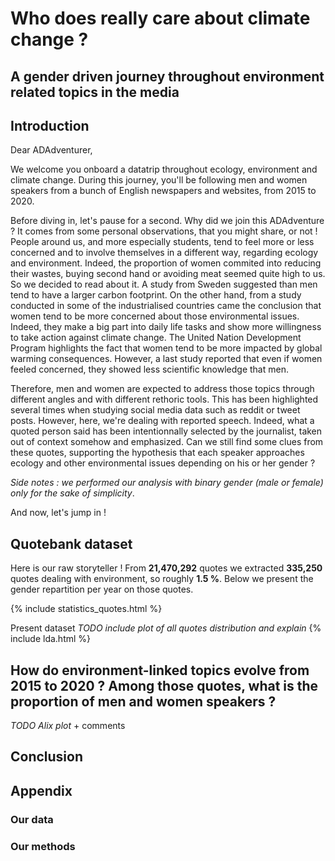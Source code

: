 # Who does really care about climate change ?
## A gender driven journey throughout environment related topics in the media

## Introduction

Dear ADAdventurer, 

We welcome you onboard a datatrip throughout ecology, environment and climate change. During this journey, you'll be following men and women speakers from a bunch of English newspapers and websites, from 2015 to 2020. 

Before diving in, let's pause for a second. Why did we join this ADAdventure ? It comes from some personal observations, that you might share, or not ! People around us, and more especially students, tend to feel more or less concerned and to involve themselves in a different way, regarding ecology and environment. Indeed, the proportion of women commited into reducing their wastes, buying second hand or avoiding meat seemed quite high to us. So we decided to read about it. A study from Sweden suggested than men tend to have a larger carbon footprint. On the other hand, from a study conducted in some of the industrialised countries came the conclusion that women tend to be more concerned about those environmental issues. Indeed, they make a big part into daily life tasks and show more willingness to take action against climate change. The United Nation Development Program highlights the fact that women tend to be more impacted by global warming consequences. However, a last study reported that even if women feeled concerned, they showed less scientific knowledge that men.

Therefore, men and women are expected to address those topics through different angles and with different rethoric tools. This has been highlighted several times when studying social media data such as reddit or tweet posts. However, here, we're dealing with reported speech. Indeed, what a quoted person said has been intentionnally selected by the journalist, taken out of context somehow and emphasized. 
Can we still find some clues from these quotes, supporting the hypothesis that each speaker approaches ecology and other environmental issues depending on his or her gender ?

_Side notes : we performed our analysis with binary gender (male or female) only for the sake of simplicity_.

And now, let's jump in !


## Quotebank dataset

Here is our raw storyteller ! From **21,470,292** quotes we extracted **335,250** quotes dealing with environment, so roughly **1.5 %**. Below we present the gender repartition per year on those quotes. 

{% include statistics_quotes.html %}


Present dataset 
*TODO include plot of all quotes distribution and explain*
{% include lda.html %}

## How do environment-linked topics evolve from 2015 to 2020 ? Among those quotes, what is the proportion of men and women speakers ?

*TODO Alix plot* + comments

## 


## Conclusion

## Appendix

### Our data

### Our methods
